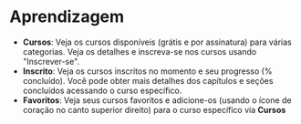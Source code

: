 # **Aprendizagem**

- **Cursos**: Veja os cursos disponíveis (grátis e por assinatura) para várias categorias. Veja os detalhes e inscreva-se nos cursos usando "Inscrever-se".
- **Inscrito**: Veja os cursos inscritos no momento e seu progresso (% concluído). Você pode obter mais detalhes dos capítulos e seções concluídos acessando o curso específico.
- **Favoritos**: Veja seus cursos favoritos e adicione-os (usando o ícone de coração no canto superior direito) para o curso específico via **Cursos**
